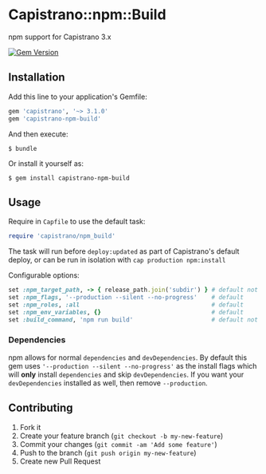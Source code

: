 # Capistrano::npm::Build

npm support for Capistrano 3.x


[![Gem Version](https://badge.fury.io/rb/capistrano-npm-build.svg)](https://badge.fury.io/rb/capistrano-npm-build)

## Installation

Add this line to your application's Gemfile:

```ruby
gem 'capistrano', '~> 3.1.0'
gem 'capistrano-npm-build'
```

And then execute:

    $ bundle

Or install it yourself as:

    $ gem install capistrano-npm-build

## Usage

Require in `Capfile` to use the default task:

```ruby
require 'capistrano/npm_build'
```

The task will run before `deploy:updated` as part of Capistrano's default deploy,
or can be run in isolation with `cap production npm:install`

Configurable options:

```ruby
set :npm_target_path, -> { release_path.join('subdir') } # default not set
set :npm_flags, '--production --silent --no-progress'    # default
set :npm_roles, :all                                     # default
set :npm_env_variables, {}                               # default
set :build_command, 'npm run build'                      # default not set. Don't forget to set this.
```

### Dependencies

npm allows for normal `dependencies` and `devDependencies`. By default this gem uses `'--production --silent --no-progress'` as the install flags which will **only** install `dependencies` and skip `devDependencies`. If you want your `devDependencies` installed as well, then remove `--production`.

## Contributing

1. Fork it
2. Create your feature branch (`git checkout -b my-new-feature`)
3. Commit your changes (`git commit -am 'Add some feature'`)
4. Push to the branch (`git push origin my-new-feature`)
5. Create new Pull Request
